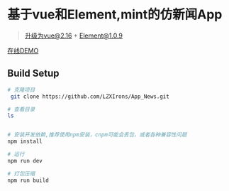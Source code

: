 # 基于vue和Element,mint的仿新闻App
> 升级为vue@2.16 + Element@1.0.9

[在线DEMO](http://test.yule1684.com:88)
## Build Setup

``` bash
# 克隆项目 
 git clone https://github.com/LZXIrons/App_News.git

# 查看目录
ls


# 安装开发依赖,推荐使用npm安装，cnpm可能会丢包，或者各种兼容性问题
npm install

# 运行
npm run dev

# 打包压缩
npm run build
```

